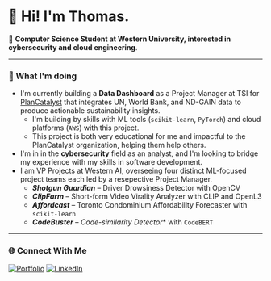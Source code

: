 # 👋 Hi! I'm Thomas.

🚀 **Computer Science Student at Western University, interested in cybersecurity and cloud engineering**.

---

### 🔭 What I'm doing
- I'm currently building a **Data Dashboard** as a Project Manager at TSI for [PlanCatalyst](https://www.plancatalyst.org) that integrates UN, World Bank, and ND-GAIN data to produce actionable sustainability insights.
  - I'm building by skills with ML tools (`scikit-learn`, `PyTorch`) and cloud platforms (`AWS`) with this project.
  - This project is both very educational for me and impactful to the PlanCatalyst organization, helping them help others.
- I'm in in the **cybersecurity** field as an analyst, and I'm looking to bridge my experience with my skills in software development.
- I am VP Projects at Western AI, overseeing four distinct ML-focused project teams each led by a resepective Project Manager.
  - ***Shotgun Guardian*** – Driver Drowsiness Detector with OpenCV
  - ***ClipFarm*** – Short-form Video Virality Analyzer with CLIP and OpenL3
  - ***Affordcast*** – Toronto Condominium Affordability Forecaster with `scikit-learn`
  - ***CodeBuster*** – *Code-similarity Detector** with `CodeBERT`

---

### 🌐 Connect With Me

[![Portfolio](https://img.shields.io/badge/%20Website-0A66C2?style=for-the-badge&logo=google-chrome&logoColor=white)](https://yourwebsite.com) [![LinkedIn](https://img.shields.io/badge/LinkedIn-0077B5?style=for-the-badge&logo=linkedin&logoColor=white)](https://www.linkedin.com/in/yourlinkedin)

